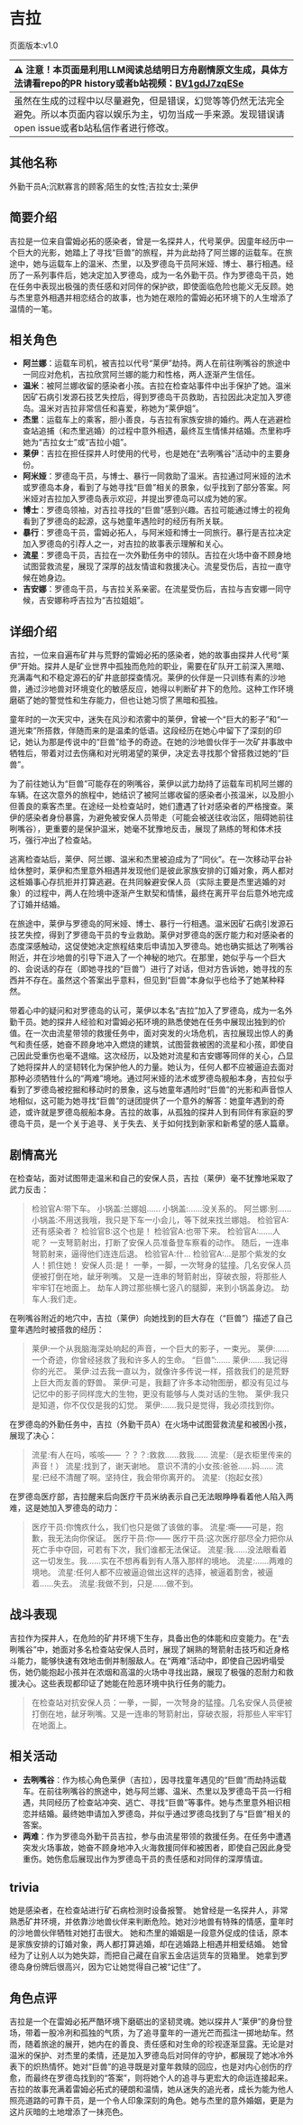 # 吉拉
页面版本:v1.0
 

| :warning: 注意！本页面是利用LLM阅读总结明日方舟剧情原文生成，具体方法请看repo的PR history或者b站视频：[BV1gdJ7zqESe](https://www.bilibili.com/video/BV1gdJ7zqESe/)         |
|:----------------------------|
| 虽然在生成的过程中以尽量避免，但是错误，幻觉等等仍然无法完全避免。所以本页面内容以娱乐为主，切勿当成一手来源。发现错误请open issue或者b站私信作者进行修改。|



## 其他名称
外勤干员A;沉默寡言的顾客;陌生的女性;吉拉女士;莱伊
## 简要介绍
吉拉是一位来自雷姆必拓的感染者，曾是一名探井人，代号莱伊。因童年经历中一个巨大的光影，她踏上了寻找“巨兽”的旅程，并为此劫持了阿兰娜的运载车。在旅途中，她与运载车上的温米、杰里，以及罗德岛干员阿米娅、博士、暴行相遇。经历了一系列事件后，她决定加入罗德岛，成为一名外勤干员。作为罗德岛干员，她在任务中表现出极强的责任感和对同伴的保护欲，即使面临危险也能义无反顾。她与杰里意外相遇并相恋结合的故事，也为她在艰险的雷姆必拓环境下的人生增添了温情的一笔。
## 相关角色
-   **阿兰娜**：运载车司机，被吉拉以代号“莱伊”劫持。两人在前往咧嘴谷的旅途中一同应对危机，吉拉欣赏阿兰娜的能力和性格，两人逐渐产生信任。
-   **温米**：被阿兰娜收留的感染者小孩。吉拉在检查站事件中出手保护了她。温米因矿石病引发源石技艺失控后，得到罗德岛干员救助，吉拉因此决定加入罗德岛。温米对吉拉非常信任和喜爱，称她为“莱伊姐”。
-   **杰里**：运载车上的乘客，胆小善良，与吉拉有家族安排的婚约。两人在逃避检查站追捕（和杰里逃婚）的过程中意外相遇，最终互生情愫并结婚。杰里称呼她为“吉拉女士”或“吉拉小姐”。
-   **莱伊**：吉拉在担任探井人时使用的代号，也是她在“去咧嘴谷”活动中的主要身份。
-   **阿米娅**：罗德岛干员，与博士、暴行一同救助了温米。吉拉通过阿米娅的法术或罗德岛本身，看到了与她寻找“巨兽”相关的景象，似乎找到了部分答案。阿米娅对吉拉加入罗德岛表示欢迎，并提出罗德岛可以成为她的家。
-   **博士**：罗德岛领袖，对吉拉寻找的“巨兽”感到兴趣。吉拉可能通过博士的视角看到了罗德岛的起源，这与她童年遇险时的经历有所关联。
-   **暴行**：罗德岛干员，雷姆必拓人，与阿米娅和博士一同旅行。暴行是吉拉决定加入罗德岛的引荐人之一，对吉拉的故事表示理解和关心。
-   **流星**：罗德岛干员，吉拉在一次外勤任务中的领队。吉拉在火场中奋不顾身地试图营救流星，展现了深厚的战友情谊和救援决心。流星受伤后，吉拉一直守候在她身边。
-   **吉安娜**：罗德岛干员，与吉拉关系亲密。在流星受伤后，吉拉与吉安娜一同守候，吉安娜称呼吉拉为“吉拉姐姐”。
## 详细介绍
吉拉，一位来自遍布矿井与荒野的雷姆必拓的感染者，她的故事由探井人代号“莱伊”开始。探井人是矿业世界中孤独而危险的职业，需要在矿队开工前深入黑暗、充满毒气和不稳定源石的矿井底部探查情况。莱伊的伙伴是一只训练有素的沙地兽，通过沙地兽对环境变化的敏感反应，她得以判断矿井下的危险。这种工作环境磨砺了她的警觉性和生存能力，但也让她习惯了黑暗和孤独。

童年时的一次天灾中，迷失在风沙和浓雾中的莱伊，曾被一个“巨大的影子”和“一道光束”所搭救，伴随而来的是温柔的低语。这段经历在她心中留下了深刻的印记，她认为那是传说中的“巨兽”给予的奇迹。在她的沙地兽伙伴于一次矿井事故中牺牲后，带着对过去伤痛和对光明渴望的莱伊，决定去寻找那个曾搭救过她的“巨兽”。

为了前往她认为“巨兽”可能存在的咧嘴谷，莱伊以武力劫持了运载车司机阿兰娜的车辆。在这次意外的旅程中，她结识了被阿兰娜收留的感染者小孩温米，以及胆小但善良的乘客杰里。在途经一处检查站时，她们遭遇了针对感染者的严格搜查。莱伊的感染者身份暴露，为避免被安保人员带走（可能会被送往收治区，阻碍她前往咧嘴谷），更重要的是保护温米，她毫不犹豫地反击，展现了熟练的弩和体术技巧，强行冲出了检查站。

逃离检查站后，莱伊、阿兰娜、温米和杰里被迫成为了“同伙”。在一次移动平台补给休整时，莱伊和杰里意外相遇并发现他们是彼此家族安排的订婚对象，两人都对这桩婚事心存抗拒并打算逃避。在共同躲避安保人员（实际主要是杰里逃婚的对象）的过程中，两人在险境中逐渐产生默契和情愫，最终在离开平台后意外地完成了订婚并结婚。

在旅途中，莱伊与罗德岛的阿米娅、博士、暴行一行相遇。温米因矿石病引发源石技艺失控，得到了罗德岛干员的专业救助。莱伊对罗德岛的医疗能力和对感染者的态度深感触动，这促使她决定旅程结束后申请加入罗德岛。她也确实抵达了咧嘴谷附近，并在沙地兽的引导下进入了一个神秘的地穴。在那里，她似乎与一个巨大的、会说话的存在（即她寻找的“巨兽”）进行了对话，但对方告诉她，她寻找的东西并不存在。虽然这个答案出乎意料，但见到“巨兽”本身似乎也给予了她某种释然。

带着心中的疑问和对罗德岛的认可，莱伊以本名“吉拉”加入了罗德岛，成为一名外勤干员。她的探井人经验和对雷姆必拓环境的熟悉使她在任务中展现出独到的价值。在一次由流星带领的救援任务中，面对突发的火场危机，吉拉展现出惊人的勇气和责任感，她奋不顾身地冲入燃烧的建筑，试图营救被困的流星和小孩，即使自己因此受重伤也毫不退缩。这次经历，以及她对流星和吉安娜等同伴的关心，凸显了她将探井人的坚韧转化为保护他人的力量。她认为，任何人都不应被逼迫去面对那种必须牺牲什么的“两难”境地。通过阿米娅的法术或罗德岛舰船本身，吉拉似乎看到了罗德岛被挖掘和移动时的景象，这与她童年遇险时“巨兽”的光影和声音惊人地相似，这可能为她寻找“巨兽”的谜团提供了一个意外的解答：她童年遇到的奇迹，或许就是罗德岛舰船本身。吉拉的故事，从孤独的探井人到有同伴有家庭的罗德岛干员，是一个关于追寻、关于失去、关于如何找到新家和新希望的感人篇章。
## 剧情高光
在检查站，面对试图带走温米和自己的安保人员，吉拉（莱伊）毫不犹豫地采取了武力反击：
> 检验官A:带下车。
> 小锅盖:兰娜姐......
> 小锅盖:......没关系的。
> 阿兰娜:别......
> 小锅盖:不用送我哦，我只是下车一小会儿，等下就来找兰娜姐。
> 检验官A:还有感染者？
> 检验官B:这个也是！
> 检验官A:也带下来。
> 检验官A:......人呢？
> 一支弩箭射出，打断了安保人员准备登车察看的动作。
> 随后，一连串弩箭射来，逼得他们连连后退。
> 检验官A:什...
> 检验官A:...是那个紫发的女人！抓住她！
> 安保人员:是！
> 一拳，一脚，一次弩身的猛撞。几名安保人员便被打倒在地，龇牙咧嘴。
> 又是一连串的弩箭射出，穿破衣服，将那些人牢牢钉在地面上。
> 劫车人跨过那些横七竖八的腿脚，来到小锅盖身边。
> 劫车人:我们走。

在咧嘴谷附近的地穴中，吉拉（莱伊）向她找到的巨大存在（“巨兽”）描述了自己童年遇险时被搭救的经历：
> 莱伊:一个从我脑海深处响起的声音，一个巨大的影子，一束光。
> 莱伊:......一个奇迹，你曾经拯救了我和许多人的生命。
> “巨兽”:......
> 莱伊:......我记得你的光芒。
> 莱伊:过去我一直以为，就像许多传说一样，搭救我们的是荒野上巨大而友善的野兽。
> 莱伊:可是，我翻了许多本动物图册，都没有见过与记忆中的影子同样庞大的生物，更没有能够与人类对话的生物。
> 莱伊:我只是知道，你不仅仅是我的幻觉。
> 莱伊:......我只是觉得，我必须找到你。

在罗德岛的外勤任务中，吉拉（外勤干员A）在火场中试图营救流星和被困小孩，展现了决心：
> 流星:有人在吗，咳咳——
> ？？？:救救......救我......
> 流星:（是衣柜里传来的声音！）
> 流星:找到了，谢天谢地。
> 意识不清的小女孩:爸爸......妈......
> 流星:已经不清醒了啊。坚持住，我会带你离开的。
> 流星:（抱起女孩）

在罗德岛医疗部，吉拉醒来后向医疗干员米纳表示自己无法眼睁睁看着他人陷入两难，这是她加入罗德岛的动力：
> 医疗干员:你愧疚什么，我们也只是做了该做的事。
> 流星:嘶——可是，抱歉，我无法向你保证。
> 医疗干员:你——
> 医疗干员:这次医疗部尽全力把你从死亡手中夺回，可若有下次，我们谁都无法保证。
> 流星:我......没法眼看着这一切发生。我......实在不想再看到有人落入那样的境地。
> 流星:......两难的境地。
> 流星:任何人都不应被逼迫做出这样的选择，被逼着割舍，被逼着......失去。
> 流星:我做不到，只是......做不到。
## 战斗表现
吉拉作为探井人，在危险的矿井环境下生存，具备出色的体能和应变能力。在“去咧嘴谷”中，她面对多名检查站安保人员时，展现了娴熟的弩箭射击技巧和近身格斗能力，能够快速有效地击倒并制服敌人。在“两难”活动中，即使自己因坍塌受伤，她仍能抱起小孩并在浓烟和高温的火场中寻找出路，展现了极强的忍耐力和救援决心。这些表现都印证了她能在险恶环境中执行任务的能力。
> 在检查站对抗安保人员：一拳，一脚，一次弩身的猛撞。几名安保人员便被打倒在地，龇牙咧嘴。又是一连串的弩箭射出，穿破衣服，将那些人牢牢钉在地面上。
## 相关活动
-   **去咧嘴谷**：作为核心角色莱伊（吉拉），因寻找童年遇见的“巨兽”而劫持运载车。在前往咧嘴谷的旅途中，她与阿兰娜、温米、杰里以及罗德岛干员一行相遇，共同经历了检查站冲突、逃亡、寻找“巨兽”等事件。她与杰里意外相识相恋并结婚。最终她申请加入罗德岛，并似乎通过罗德岛找到了与“巨兽”相关的答案。
-   **两难**：作为罗德岛外勤干员吉拉，参与由流星带领的救援任务。在任务中遭遇突发火场事故，她奋不顾身地冲入火海救援同伴和被困者，即使自己因此身受重伤。她伤愈后展现出作为罗德岛干员的责任感和对同伴的深厚情谊。
## trivia
她是感染者，在检查站进行矿石病检测时设备报警。
她曾经是一名探井人，非常熟悉矿井环境，并依靠沙地兽伙伴来判断危险。她对沙地兽有特殊的情感，童年时的沙地兽伙伴牺牲对她打击很大。
她和杰里的婚姻是一段意外促成的佳话，原本是家族安排的订婚对象，两人都打算逃婚，却在逃婚路上相遇并相爱结婚。
她曾经为了让别人以为她失踪，而把自己藏在自家五金店运货车的货箱里。
她拿到罗德岛身份牌后很高兴，因为它让她觉得自己被“记住”了。
## 角色点评
吉拉是一个在雷姆必拓严酷环境下磨砺出的坚韧灵魂。她以探井人“莱伊”的身份登场，带着一股冷冽和孤独的气质，为了追寻童年的一道光芒而孤注一掷地劫车。然而，随着旅途的展开，她内在的善良、责任感和对生命的珍视逐渐显露。无论是对温米的保护、对杰里的柔情，还是加入罗德岛后对同伴的守护，都展现了她冰冷外表下的炽热情怀。她对“巨兽”的追寻既是对童年救赎的回应，也是对内心创伤的疗愈，而最终在罗德岛找到的“答案”，则将她个人的追寻与更宏大的命运连接起来。吉拉的故事充满着雷姆必拓式的硬朗和温情，她从迷失的追光者，成长为能为他人照亮道路的可靠干员，是一个令人印象深刻的角色。她与杰里的意外婚姻，更是为这片灰暗的土地增添了一抹亮色。